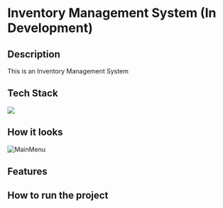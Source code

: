 # Inventory Management System (In Development)

## Description

This is an Inventory Management System

## Tech Stack

<img src="https://skillicons.dev/icons?i=java" />

## How it looks

![MainMenu](https://github.com/busycaesar/Inventory_Management_System/assets/97539345/014f4292-027a-4d5b-ad3c-9e3016cbdc60)

## Features
## How to run the project
